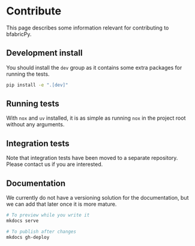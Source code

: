 # Contribute

This page describes some information relevant for contributing to bfabricPy.

## Development install

You should install the `dev` group as it contains some extra packages for running the tests.

```bash
pip install -e ".[dev]"
```

## Running tests

With `nox` and `uv` installed, it is as simple as running `nox` in the project root without any arguments.

## Integration tests

Note that integration tests have been moved to a separate repository. Please contact us if you are interested.

## Documentation

We currently do not have a versioning solution for the documentation, but we can add that later once it is more mature.

```bash
# To preview while you write it
mkdocs serve

# To publish after changes
mkdocs gh-deploy
```
